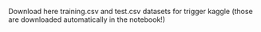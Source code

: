 Download here training.csv and test.csv datasets for trigger kaggle (those are downloaded automatically in the notebook!)
